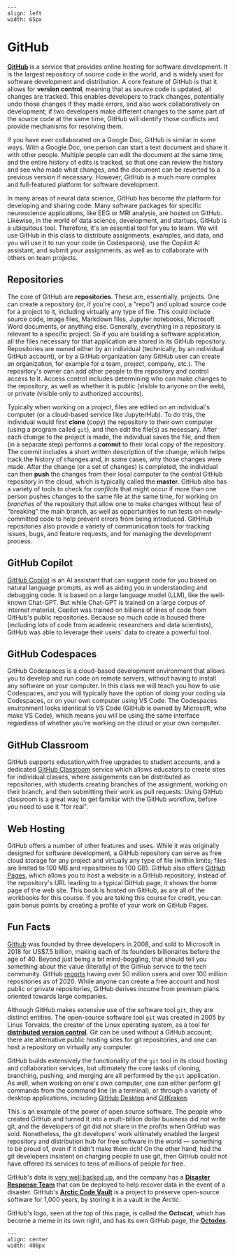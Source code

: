 ```{figure} images/github_octocat.png
---
align: left
width: 65px
```
# GitHub

[**GitHub**](https://github.org) is a service that provides online hosting for software development. It is the largest repository of source code in the world, and is widely used for software development and distribution. A core feature of GitHub is that it allows for **version control**, meaning that as source code is updated, all changes are tracked. This enables developers to track changes, potentially undo those changes if they made errors, and also work collaboratively on development; if two developers make different changes to the same part of the source code at the same time, GitHub will identify those conflicts and provide mechanisms for resolving them.

If you have ever collaborated on a Google Doc, GitHub is similar in some ways. With a Google Doc, one person can start a text document and share it with other people. Multiple people can edit the document at the same time, and the entire history of edits is tracked, so that one can review the history and see who made what changes, and the document can be reverted to a previous version if necessary. However, GitHub is a much more complex and full-featured platform for software development.

In many areas of neural data science, GitHub has become *the* platform for developing and sharing code. Many software packages for specific neuroscience applications, like EEG or MRI analysis, are hosted on GitHub. Likewise, in the world of data science, development, and startups, GitHub is a ubiquitous tool. Therefore, it's an essential tool for you to learn. We will use GitHub in this class to distribute assignments, examples, and data, and you will use it to run your code (in Codespaces), use the Copilot AI assistant, and submit your assignments, as well as to collaborate with others on team projects.

## Repositories

The core of GitHub are **repositories**. These are, essentially, projects. One can create a repository (or, if you're cool, a "repo") and upload source code for a project to it, including virtually any type of file. This could include source code, image files, Markdown files, Jupyter notebooks, Microsoft Word documents, or anything else. Generally, everything in a repository is relevant to a specific project. So if you are building a software application, all the files necessary for that application are stored in its GitHub repository. Repositories are owned either by an individual (technically, by an individual GitHub account), or by a GitHub organization (any GitHub user can create an organization, for example for a team, project, company, etc.). The repository's owner can add other people to the repository and control access to it.  Access control includes determining who can make changes to the repository, as well as whether it is public (visible to anyone on the web), or private (visible only to authorized accounts).

Typically when working on a project, files are edited on an individual's computer (or a cloud-based service like JupyterHub). To do this, the individual would first **clone** (copy) the repository to their own computer (using a program called `git`), and then edit the file(s) as necessary. After each change to the project is made, the individual saves the file, and then (in a separate step) performs a **commit** to their local copy of the repository. The commit includes a short written description of the change, which helps track the history of changes and, in some cases, why those changes were made. After the change (or a set of changes) is completed, the individual can then **push** the changes from their local computer to the central GitHub repository in the cloud, which is typically called the **master**. GitHub also has a variety of tools to check for *conflicts* that might occur if more than one person pushes changes to the same file at the same time, for working on *branches* of the repository that allow one to make changes without fear of "breaking" the main branch, as well as opportunities to run tests on newly-committed code to help prevent errors from being introduced. GitHHub repositories also provide a variety of communication tools for tracking issues, bugs, and feature requests, and for managing the development process.

## GitHub Copilot
[GitHub Copilot](https://copilot.github.com/) is an AI assistant that can suggest code for you based on natural language prompts, as well as aiding you in understanding and debugging code. It is based on a large language model (LLM), like the well-known Chat-GPT. But while Chat-GPT is trained on a large corpus of internet material, Copilot was trained on billions of lines of code from GitHub's public repositories. Because so much code is housed there (including lots of code from academic researchers and data scientists), GitHub was able to leverage their users' data to create a powerful tool. 

## GitHub Codespaces
GitHub Codespaces is a cloud-based development environment that allows you to develop and run code on remote servers, without having to install any software on your computer. In this class we will teach you how to use Codespaces, and you will typically have the option of doing your coding via Codespaces, or on your own computer using VS Code. The Codespaces environment looks identical to VS Code (GitHub is owned by Microsoft, who make VS Code), which means you will be using the same interface regardless of whether you're working on the cloud or your own computer.

## GitHub Classroom
GitHub supports education,with free upgrades to student accounts, and a dedicated [GitHub Classroom](https://classroom.github.com/) service which allows educators to create sites for individual classes, where assignments can be distributed as repositories, with students creating branches of the assignment, working on their branch, and then submitting their work as pull requests. Using GitHub classroom is a great way to get familiar with the GitHub workflow, before you need to use it "for real".

## Web Hosting

GitHub offers a number of other features and uses. While it was originally designed for software development, a GitHub repository can serve as free cloud storage for any project and virtually any type of file (within limits; files are limited to 100 MB and repositories to 100 GB). GitHub also offers [GitHub Pages](https://pages.github.com/), which allows you to host a website in a GitHub repository; instead of the repository's URL leading to a typical GitHub page, it shows the home page of the web site. This book is hosted on GitHub, as are all of the workbooks for this course. If you are taking this course for credit, you can gain bonus points by creating a profile of your work on GitHub Pages.

## Fun Facts

[Github](https://en.wikipedia.org/wiki/GitHub) was founded by three developers in 2008, and sold to Microsoft in 2018 for US$7.5 billion, making each of its founders billionaires before the age of 40. Beyond just being a bit mind-boggling, that should tell you something about the value (literally) of the GitHub service to the tech community. GitHub [reports](https://github.com/about) having over 50 million users and over 100 million repositories as of 2020. While anyone can create a free account and host public or private repositories, GitHub derives income from premium plans oriented towards large companies.

Although GitHub makes extensive use of the software tool `git`, they are distinct entities. The open-source software tool `git` was created in 2005 by Linus Torvalds, the creator of the Linux operating system, as a tool for [**distributed version control**](https://en.wikipedia.org/wiki/Distributed_version_control). Git can be used without a GitHub account; there are alternative public hosting sites for git repositories, and one can host a repository on virtually any computer.

GitHub builds extensively the functionality of the `git` tool in its cloud hosting and collaboration services, but ultimately the core tasks of cloning, branching, pushing, and merging are all performed by the `git` application. As well, when working on one's own computer, one can either perform git commands from the command line (in a terminal), or through a variety of desktop applications, including [GitHub Desktop](https://desktop.github.com/) and [GitKraken](https://www.gitkraken.com/).

This is an example of the power of open source software. The people who created GitHub and turned it into a multi-billion dollar business did not write git, and the developers of git did not share in the profits when GitHub was sold. Nonetheless, the git developers' work ultimately enabled the largest repository and distribution hub for free software in the world — something to be proud of, even if it didn't make them rich! On the other hand, had the git developers insistent on charging people to use git, then GitHub could not have offered its services to tens of millions of people for free.

GitHub's data is [very well backed up](https://youtu.be/fzI9FNjXQ0o), and the company has a [**Disaster Response Team**](https://github.blog/2019-07-08-githubs-disaster-response-team/) that can be deployed to help recover data in the event of a disaster. GitHub's [**Arctic Code Vault**](https://archiveprogram.github.com/) is a project to preserve open-source software for 1,000 years, by storing it in a vault in the Arctic.

GitHub's logo, seen at the top of this page, is called the **Octocat**, which has become a meme in its own right, and has its own GitHub page, the [**Octodex**](https://octodex.github.com/).

```{figure} images/mountietocat.png
---
align: center
width: 400px
```
